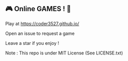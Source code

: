 ## 🎮 Online GAMES ! 🥷
Play at https://coder3527.github.io/

Open an issue to request a game

Leave a star if you enjoy !

Note : This repo is under MIT License (See LICENSE.txt)



